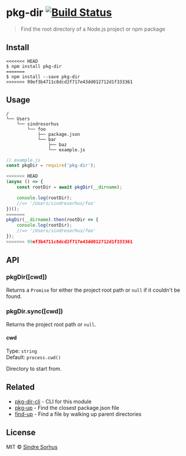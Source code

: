 # pkg-dir [![Build Status](https://travis-ci.org/sindresorhus/pkg-dir.svg?branch=master)](https://travis-ci.org/sindresorhus/pkg-dir)

> Find the root directory of a Node.js project or npm package


## Install

```
<<<<<<< HEAD
$ npm install pkg-dir
=======
$ npm install --save pkg-dir
>>>>>>> 99ef3b4711c8dcd2f717e43dd012712d1f333361
```


## Usage

```
/
└── Users
    └── sindresorhus
        └── foo
            ├── package.json
            └── bar
                ├── baz
                └── example.js
```

```js
// example.js
const pkgDir = require('pkg-dir');

<<<<<<< HEAD
(async () => {
	const rootDir = await pkgDir(__dirname);

	console.log(rootDir);
	//=> '/Users/sindresorhus/foo'
})();
=======
pkgDir(__dirname).then(rootDir => {
	console.log(rootDir);
	//=> '/Users/sindresorhus/foo'
});
>>>>>>> 99ef3b4711c8dcd2f717e43dd012712d1f333361
```


## API

### pkgDir([cwd])

Returns a `Promise` for either the project root path or `null` if it couldn't be found.

### pkgDir.sync([cwd])

Returns the project root path or `null`.

#### cwd

Type: `string`<br>
Default: `process.cwd()`

Directory to start from.


## Related

- [pkg-dir-cli](https://github.com/sindresorhus/pkg-dir-cli) - CLI for this module
- [pkg-up](https://github.com/sindresorhus/pkg-up) - Find the closest package.json file
- [find-up](https://github.com/sindresorhus/find-up) - Find a file by walking up parent directories


## License

MIT © [Sindre Sorhus](https://sindresorhus.com)
